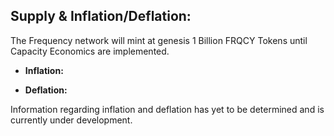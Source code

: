 ## Supply & Inflation/Deflation:

The Frequency network will mint at genesis 1 Billion FRQCY Tokens until Capacity Economics are implemented.  

* **Inflation:**

* **Deflation:**

Information regarding inflation and deflation has yet to be determined and is currently under development.

	